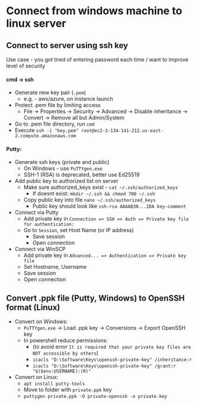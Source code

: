 # Connect from windows machine to linux server
## Connect to server using ssh key
Use case - you got tired of entering password each time / want to improve level of security
#### cmd -> ssh
* Generate new key pair (`.pem`)
    * e.g. - aws/azure, on instance launch
* Protect .pem file by limiting access
    * File -> Properties -> Security -> Advanced -> Disable inheritance -> Convert -> Remove all but Admin/System
* Go to .pem file directory, run `cmd`
* Execute `ssh -i "key.pem" root@ec2-3-134-141-212.us-east-2.compute.amazonaws.com`
#### Putty:
* Generate ssh keys (private and public)
    * On Windows - use `PuTTYgen.exe`
    * SSH-1 (RSA) is deprecated, better use Ed25519
* Add public key to authorized list on server
    * Make sure authorized_keys exist - `cat ~/.ssh/authorized_keys`
        * If doesnt exist: `mkdir ~/.ssh && chmod 700 ~/.ssh`
    * Copy public key into file `nano ~/.ssh/authorized_keys`
        * Public key should look like `ssh-rsa AAAAB3N...2DA key-comment`
* Connect via Putty
    * Add private key in `Connection => SSH => Auth => Private key file for authentication:`
    * Go to `Session`, set Host Name (or IP address)
        * Save session
        * Open connection
* Connect via WinSCP
    * Add private key in `Advanced... => Authentication => Private key file`
    * Set Hostname, Username
    * Save session
    * Open connection

## Convert .ppk file (Putty, Windows) to OpenSSH format (Linux)
* Convert on Windows:
  * `PuTTYgen.exe` -> Load .ppk key -> Conversions -> Export OpenSSH key
  * In powershell reduce permissions:
    * (to avoid error `It is required that your private key files are NOT accessible by others`)
    * `icacls "D:\Software\Keys\openssh-private-key" /inheritance:r`
    * `icacls "D:\Software\Keys\openssh-private-key" /grant:r "$($env:USERNAME):(R)"`
* Convert on Linux:
  * `apt install putty-tools`
  * Move to folder with `private.ppk` key
  * `puttygen private.ppk -O private-openssh -o private.key`
